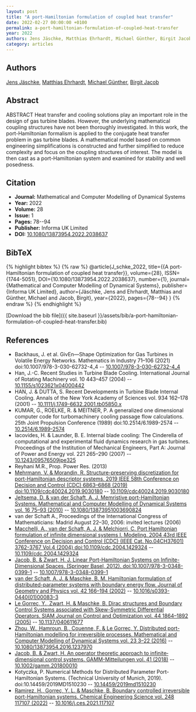 ```yaml
---
layout: post
title: "A port-Hamiltonian formulation of coupled heat transfer"
date: 2022-02-27 00:00:00 +0100
permalink: a-port-hamiltonian-formulation-of-coupled-heat-transfer
year: 2022
authors: Jens Jäschke, Matthias Ehrhardt, Michael Günther, Birgit Jacob
category: articles
---
```

 
## Authors
[Jens Jäschke](authors/jens-jaschke), [Matthias Ehrhardt](authors/matthias-ehrhardt), [Michael Günther](authors/michael-gunther), [Birgit Jacob](authors/birgit-jacob)
 
## Abstract
ABSTRACT Heat transfer and cooling solutions play an important role in the design of gas turbine blades. However, the underlying mathematical coupling structures have not been thoroughly investigated. In this work, the port-Hamiltonian formalism is applied to the conjugate heat transfer problem in gas turbine blades. A mathematical model based on common engineering simplifications is constructed and further simplified to reduce complexity and focus on the coupling structures of interest. The model is then cast as a port-Hamiltonian system and examined for stability and well posedness.
 
## Citation
- **Journal:** Mathematical and Computer Modelling of Dynamical Systems
- **Year:** 2022
- **Volume:** 28
- **Issue:** 1
- **Pages:** 78--94
- **Publisher:** Informa UK Limited
- **DOI:** [10.1080/13873954.2022.2038637](https://doi.org/10.1080/13873954.2022.2038637)
 
## BibTeX
{% highlight bibtex %}
{% raw %}
@article{J_schke_2022,
  title={{A port-Hamiltonian formulation of coupled heat transfer}},
  volume={28},
  ISSN={1744-5051},
  DOI={10.1080/13873954.2022.2038637},
  number={1},
  journal={Mathematical and Computer Modelling of Dynamical Systems},
  publisher={Informa UK Limited},
  author={Jäschke, Jens and Ehrhardt, Matthias and Günther, Michael and Jacob, Birgit},
  year={2022},
  pages={78--94}
}
{% endraw %}
{% endhighlight %}
 
[Download the bib file]({{ site.baseurl }}/assets/bib/a-port-hamiltonian-formulation-of-coupled-heat-transfer.bib)
 
## References
- Backhaus, J. et al. GivEn—Shape Optimization for Gas Turbines in Volatile Energy Networks. Mathematics in Industry 71–106 (2021) doi:10.1007/978-3-030-62732-4_4 -- [10.1007/978-3-030-62732-4_4](https://doi.org/10.1007/978-3-030-62732-4_4)
- Han, J.-C. Recent Studies in Turbine Blade Cooling. International Journal of Rotating Machinery vol. 10 443–457 (2004) -- [10.1155/s1023621x04000442](https://doi.org/10.1155/s1023621x04000442)
- HAN, J. & DUTTA, S. Recent Developments in Turbine Blade Internal Cooling. Annals of the New York Academy of Sciences vol. 934 162–178 (2001) -- [10.1111/j.1749-6632.2001.tb05850.x](https://doi.org/10.1111/j.1749-6632.2001.tb05850.x)
- KUMAR, G., ROELKE, R. & MEITNER, P. A generalized one dimensional computer code for turbomachinery cooling passage flow calculations. 25th Joint Propulsion Conference (1989) doi:10.2514/6.1989-2574 -- [10.2514/6.1989-2574](https://doi.org/10.2514/6.1989-2574)
- Iacovides, H. & Launder, B. E. Internal blade cooling: The Cinderella of computational and experimental fluid dynamics research in gas turbines. Proceedings of the Institution of Mechanical Engineers, Part A: Journal of Power and Energy vol. 221 265–290 (2007) -- [10.1243/09576509jpe325](https://doi.org/10.1243/09576509jpe325)
- Reyhani M.R., Prop. Power Res. (2013)
- [Mehrmann, V. & Morandin, R. Structure-preserving discretization for port-Hamiltonian descriptor systems. 2019 IEEE 58th Conference on Decision and Control (CDC) 6863–6868 (2019) doi:10.1109/cdc40024.2019.9030180](structure-preserving-discretization-for-port-hamiltonian-descriptor-systems) -- [10.1109/cdc40024.2019.9030180](https://doi.org/10.1109/cdc40024.2019.9030180)
- [Jeltsema, D. & van der Schaft, A. J. Memristive port-Hamiltonian Systems. Mathematical and Computer Modelling of Dynamical Systems vol. 16 75–93 (2010)](memristive-port-hamiltonian-systems) -- [10.1080/13873951003690824](https://doi.org/10.1080/13873951003690824)
- van der Schaft A., Proceedings of the International Congress of Mathematicians: Madrid August 22–30, 2006: invited lectures (2006)
- [Macchelli, A., van der Schaft, A. J. & Melchiorri, C. Port Hamiltonian formulation of infinite dimensional systems I. Modeling. 2004 43rd IEEE Conference on Decision and Control (CDC) (IEEE Cat. No.04CH37601) 3762-3767 Vol.4 (2004) doi:10.1109/cdc.2004.1429324](port-hamiltonian-formulation-of-infinite-dimensional-systems-i-modeling) -- [10.1109/cdc.2004.1429324](https://doi.org/10.1109/cdc.2004.1429324)
- [Jacob, B. & Zwart, H. J. Linear Port-Hamiltonian Systems on Infinite-Dimensional Spaces. (Springer Basel, 2012). doi:10.1007/978-3-0348-0399-1](linear-port-hamiltonian-systems-on-infinite-dimensional-spaces) -- [10.1007/978-3-0348-0399-1](https://doi.org/10.1007/978-3-0348-0399-1)
- [van der Schaft, A. J. & Maschke, B. M. Hamiltonian formulation of distributed-parameter systems with boundary energy flow. Journal of Geometry and Physics vol. 42 166–194 (2002)](hamiltonian-formulation-of-distributed-parameter-systems-with-boundary-energy-flow) -- [10.1016/s0393-0440(01)00083-3](https://doi.org/10.1016/s0393-0440(01)00083-3)
- [Le Gorrec, Y., Zwart, H. & Maschke, B. Dirac structures and Boundary Control Systems associated with Skew-Symmetric Differential Operators. SIAM Journal on Control and Optimization vol. 44 1864–1892 (2005)](dirac-structures-and-boundary-control-systems-associated-with-skew-symmetric-differential-operators) -- [10.1137/040611677](https://doi.org/10.1137/040611677)
- [Zhou, W., Hamroun, B., Couenne, F. & Le Gorrec, Y. Distributed port-Hamiltonian modelling for irreversible processes. Mathematical and Computer Modelling of Dynamical Systems vol. 23 3–22 (2016)](distributed-port-hamiltonian-modelling-for-irreversible-processes) -- [10.1080/13873954.2016.1237970](https://doi.org/10.1080/13873954.2016.1237970)
- [Jacob, B. & Zwart, H. An operator theoretic approach to infinite‐dimensional control systems. GAMM-Mitteilungen vol. 41 (2018)](an-operator-theoretic-approach-to-infinite-dimensional-control-systems) -- [10.1002/gamm.201800010](https://doi.org/10.1002/gamm.201800010)
- Kotyczka, P. Numerical Methods for Distributed Parameter Port-Hamiltonian Systems. (Technical University of Munich, 2019). doi:10.14459/2019MD1510230 -- [10.14459/2019md1510230](https://doi.org/10.14459/2019md1510230)
- [Ramirez, H., Gorrec, Y. L. & Maschke, B. Boundary controlled irreversible port-Hamiltonian systems. Chemical Engineering Science vol. 248 117107 (2022)](boundary-controlled-irreversible-port-hamiltonian-systems) -- [10.1016/j.ces.2021.117107](https://doi.org/10.1016/j.ces.2021.117107)

